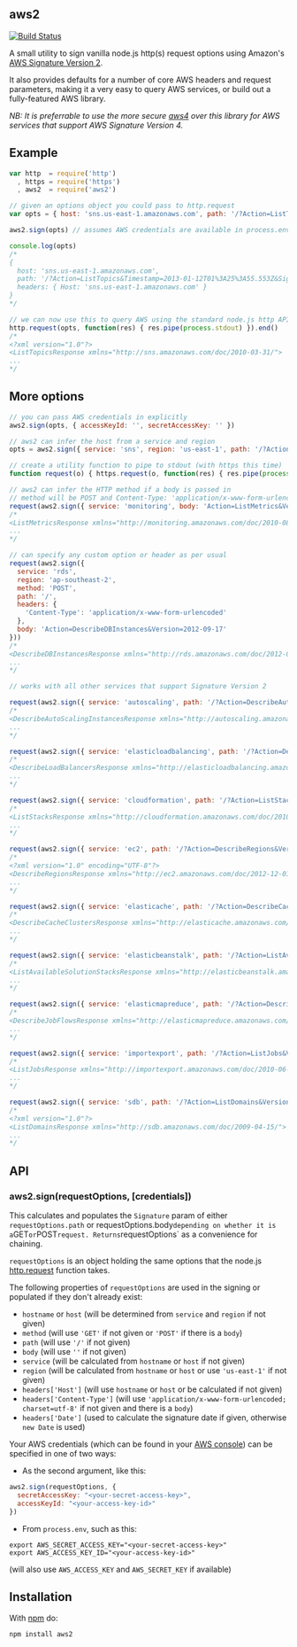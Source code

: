 aws2
----

[![Build Status](https://secure.travis-ci.org/mhart/aws2.png?branch=master)](http://travis-ci.org/mhart/aws2)

A small utility to sign vanilla node.js http(s) request options using Amazon's
[AWS Signature Version 2](http://docs.amazonwebservices.com/general/latest/gr/signature-version-2.html).

It also provides defaults for a number of core AWS headers and
request parameters, making it a very easy to query AWS services, or
build out a fully-featured AWS library.

*NB: It is preferrable to use the more secure
[aws4](https://github.com/mhart/aws4) over this library for AWS services
that support AWS Signature Version 4.*

Example
-------

```javascript
var http  = require('http')
  , https = require('https')
  , aws2  = require('aws2')

// given an options object you could pass to http.request
var opts = { host: 'sns.us-east-1.amazonaws.com', path: '/?Action=ListTopics' }

aws2.sign(opts) // assumes AWS credentials are available in process.env

console.log(opts)
/*
{
  host: 'sns.us-east-1.amazonaws.com',
  path: '/?Action=ListTopics&Timestamp=2013-01-12T01%3A25%3A55.553Z&SignatureVersion=2&SignatureMethod=HmacSHA256&AWSAccessKeyId=AKIAIHHJHZVAHCEWLG7A&Signature=LyWO%2B%2B%2BZ6x2i7LvQKcbX5HdiFs995kkyqmyTI5y6LCg%3D',
  headers: { Host: 'sns.us-east-1.amazonaws.com' }
}
*/

// we can now use this to query AWS using the standard node.js http API
http.request(opts, function(res) { res.pipe(process.stdout) }).end()
/*
<?xml version="1.0"?>
<ListTopicsResponse xmlns="http://sns.amazonaws.com/doc/2010-03-31/">
...
*/
```

More options
------------

```javascript
// you can pass AWS credentials in explicitly
aws2.sign(opts, { accessKeyId: '', secretAccessKey: '' })

// aws2 can infer the host from a service and region
opts = aws2.sign({ service: 'sns', region: 'us-east-1', path: '/?Action=ListTopics' })

// create a utility function to pipe to stdout (with https this time)
function request(o) { https.request(o, function(res) { res.pipe(process.stdout) }).end(o.body || '') }

// aws2 can infer the HTTP method if a body is passed in
// method will be POST and Content-Type: 'application/x-www-form-urlencoded; charset=utf-8'
request(aws2.sign({ service: 'monitoring', body: 'Action=ListMetrics&Version=2010-08-01' }))
/*
<ListMetricsResponse xmlns="http://monitoring.amazonaws.com/doc/2010-08-01/">
...
*/

// can specify any custom option or header as per usual
request(aws2.sign({
  service: 'rds',
  region: 'ap-southeast-2',
  method: 'POST',
  path: '/',
  headers: {
    'Content-Type': 'application/x-www-form-urlencoded'
  },
  body: 'Action=DescribeDBInstances&Version=2012-09-17'
}))
/*
<DescribeDBInstancesResponse xmlns="http://rds.amazonaws.com/doc/2012-09-17/">
...
*/

// works with all other services that support Signature Version 2

request(aws2.sign({ service: 'autoscaling', path: '/?Action=DescribeAutoScalingInstances&Version=2011-01-01' }))
/*
<DescribeAutoScalingInstancesResponse xmlns="http://autoscaling.amazonaws.com/doc/2011-01-01/">
...
*/

request(aws2.sign({ service: 'elasticloadbalancing', path: '/?Action=DescribeLoadBalancers&Version=2012-06-01' }))
/*
<DescribeLoadBalancersResponse xmlns="http://elasticloadbalancing.amazonaws.com/doc/2012-06-01/">
...
*/

request(aws2.sign({ service: 'cloudformation', path: '/?Action=ListStacks&Version=2010-05-15' }))
/*
<ListStacksResponse xmlns="http://cloudformation.amazonaws.com/doc/2010-05-15/">
...
*/

request(aws2.sign({ service: 'ec2', path: '/?Action=DescribeRegions&Version=2012-12-01' }))
/*
<?xml version="1.0" encoding="UTF-8"?>
<DescribeRegionsResponse xmlns="http://ec2.amazonaws.com/doc/2012-12-01/">
...
*/

request(aws2.sign({ service: 'elasticache', path: '/?Action=DescribeCacheClusters&Version=2012-11-15' }))
/*
<DescribeCacheClustersResponse xmlns="http://elasticache.amazonaws.com/doc/2012-11-15/">
...
*/

request(aws2.sign({ service: 'elasticbeanstalk', path: '/?Action=ListAvailableSolutionStacks&Version=2010-12-01' }))
/*
<ListAvailableSolutionStacksResponse xmlns="http://elasticbeanstalk.amazonaws.com/docs/2010-12-01/">
...
*/

request(aws2.sign({ service: 'elasticmapreduce', path: '/?Action=DescribeJobFlows&Version=2009-03-31' }))
/*
<DescribeJobFlowsResponse xmlns="http://elasticmapreduce.amazonaws.com/doc/2009-03-31">
...
*/

request(aws2.sign({ service: 'importexport', path: '/?Action=ListJobs&Version=2010-06-01' }))
/*
<ListJobsResponse xmlns="http://importexport.amazonaws.com/doc/2010-06-01/">
...
*/

request(aws2.sign({ service: 'sdb', path: '/?Action=ListDomains&Version=2009-04-15' }))
/*
<?xml version="1.0"?>
<ListDomainsResponse xmlns="http://sdb.amazonaws.com/doc/2009-04-15/">
...
*/
```

API
---

### aws2.sign(requestOptions, [credentials])

This calculates and populates the `Signature` param of either
`requestOptions.path` or requestOptions.body` depending on whether it is
a `GET` or `POST` request. Returns `requestOptions` as a convenience for
chaining.

`requestOptions` is an object holding the same options that the node.js
[http.request](http://nodejs.org/docs/latest/api/http.html#http_http_request_options_callback)
function takes.

The following properties of `requestOptions` are used in the signing or
populated if they don't already exist:

- `hostname` or `host` (will be determined from `service` and `region` if not given)
- `method` (will use `'GET'` if not given or `'POST'` if there is a `body`)
- `path` (will use `'/'` if not given)
- `body` (will use `''` if not given)
- `service` (will be calculated from `hostname` or `host` if not given)
- `region` (will be calculated from `hostname` or `host` or use `'us-east-1'` if not given)
- `headers['Host']` (will use `hostname` or `host` or be calculated if not given)
- `headers['Content-Type']` (will use `'application/x-www-form-urlencoded; charset=utf-8'`
  if not given and there is a `body`)
- `headers['Date']` (used to calculate the signature date if given, otherwise `new Date` is used)

Your AWS credentials (which can be found in your
[AWS console](https://portal.aws.amazon.com/gp/aws/securityCredentials))
can be specified in one of two ways:

- As the second argument, like this:

```javascript
aws2.sign(requestOptions, {
  secretAccessKey: "<your-secret-access-key>",
  accessKeyId: "<your-access-key-id>"
})
```

- From `process.env`, such as this:

```
export AWS_SECRET_ACCESS_KEY="<your-secret-access-key>"
export AWS_ACCESS_KEY_ID="<your-access-key-id>"
```

(will also use `AWS_ACCESS_KEY` and `AWS_SECRET_KEY` if available)

Installation
------------

With [npm](http://npmjs.org/) do:

```
npm install aws2
```

